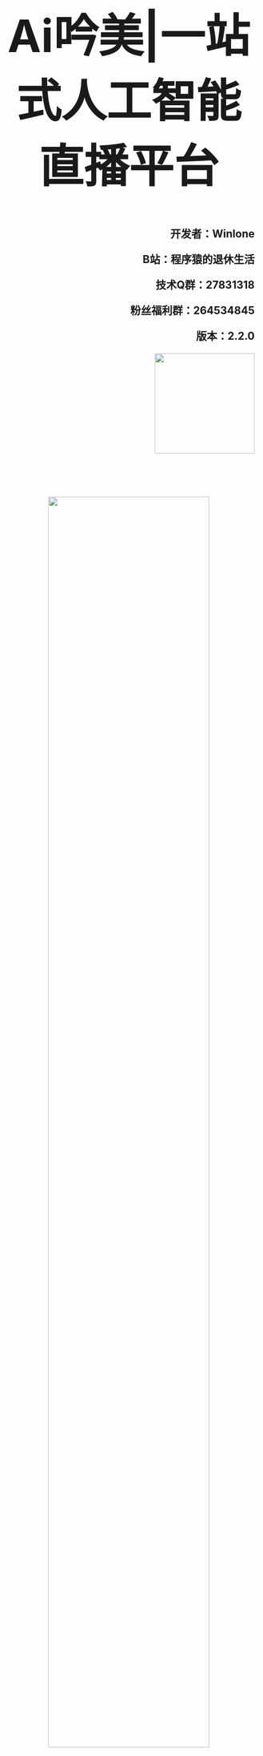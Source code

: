 <h1 align="center" style="font-weight: bold; font-size: 90px;">Ai吟美|一站式人工智能直播平台</h1>

<p align="right" style="font-weight: bold; font-size: 1.5em">开发者：Winlone</p>
<p align="right" style="font-weight: bold; font-size: 1.5em">B站：程序猿的退休生活</p>
<p align="right" style="font-weight: bold; font-size: 1.5em">技术Q群：27831318</p>
<p align="right" style="font-weight: bold; font-size: 1.5em">粉丝福利群：264534845</p>
<p align="right" style="font-weight: bold; font-size: 1.5em">版本：2.2.0</p>
<p align="right" style="font-weight: bold; font-size: 1.5em"><img src="https://www.yinmei.vip/images/logo.png" width="200px"/></p>
<br/><br/><br/>
<p align="center"><img src="https://www.yinmei.vip/images/%E7%9B%B4%E6%92%AD%E9%97%B4%E5%B0%81%E9%9D%A2.png" width="80%"/></p>

## 官网
https://www.yinmei.vip/  

## 项目下载
**吟美整合包下载地址：**  
百度网盘群：请在“百度网盘->消息” 添加群号   
百度网盘群号1：930109408（满）  
百度网盘群号2：939447713（满）   
百度网盘群号3：945900295   
百度网盘群号4：969208563  
**夸克：**   
夸克群1：1231405830   
夸克群2：428937868   
**功能整合包下载(6个)：**  
下载路径：人工智能 -> yinmei-all  
桌宠2.0 yinmei-desktop-plus、TTS语音合成GPT-SoVITS-1.0版本和2.0版本、鉴黄public-NSFW-y-distinguish、绘画stable-diffusion-webui、Live2D皮肤  
**吟美核心【版本迭代】：**  
下载路径：人工智能 -> 吟美核心  
吟美开发文档：人工智能 -> 吟美开发文档  

## 快速配置
> 配置好以下两个配置，就可以马上进行聊天了

1、[配置聊天](https://www.yinmei.vip/#/yinmei-core?id=_2、通用ai聊天)  
2、[配置语音](https://www.yinmei.vip/#/yinmei-core?id=二、语音合成)  
3、[进行对话](https://www.yinmei.vip/#/yinmei-core?id=_23-聊天对话)  

## 功能概览
- **长期记忆：** 吟美核心、yinmei-analysis
- **短期记忆：** 吟美核心、mongodb
- **意图分析：** 吟美核心、yinmei-analysis
- **积分：** 吟美核心、mongodb
- **扩散思维：** 吟美核心、yinmei-analysis、neo4j
- **聊天：** 吟美核心、选择：阿里百炼  智谱清言  腾讯混元  百度云服务  DeepSeek  OneApi  Xinference Fastgpt
- **知识库：** 吟美核心、fastgpt【可外挂，不走fastgpt的语言模型】、Xinference、m3e
- **语音：** 吟美核心、GPT-SoVITS1.zip、GPT-SoVITS-v2.zip
- **唱歌：** 吟美核心、yinmei-music.zip、NeteaseCloudMusicApi.zip
- **绘画：** 吟美核心、stable-diffusion-webui.zip、public-NSFW-y-distinguish.zip【可选】
- **搜图：** 吟美核心、public-NSFW-y-distinguish.zip【可选】
- **搜索：** 吟美核心、vpn【可选】
- **皮肤：** 吟美核心、吟美桌宠【可选】、vtube studio【可选】
- **跳舞：** 吟美核心、OBS、本地视频
- **表情：** 吟美核心、吟美桌宠【可选】、vtube studio【可选】
- **弹幕：** 吟美核心、B站、qq机器人：napcat

## 指令说明
**1. 基础指令：**  
1.1 加入"\" 例如 "\我在直播间聊天"，这样ai不会对用户内容进行回复

**2. 唱歌功能：**  
2.1 输入“唱歌+歌曲名称”，吟美会根据你输入的歌曲名称进行学习唱歌。当然，你可以输入类似“吟美给我推荐一首最好听的动漫歌曲”这些开放性的话题，让吟美给你智能选择歌曲进行演唱。
2.2 切歌请输入“切歌”指令，会跳过当前歌曲，直接唱下一首歌曲
2.3 输入“停止学歌”，吟美会终止当前学歌进程，进入下一首歌曲学习

**3. 绘画功能：**  
3.1 输入“画画+图画标题”，吟美会根据你输入的绘画提示词进行实时绘画。
3.2 当然，你可以输入类似“吟美给我画一幅最丑的小龟蛋”这些开放性的话题，让吟美给你智能输出绘画提示词进行画画。

**4. 跳舞功能：**  
4.1 输入“跳舞+舞蹈名称”，舞蹈如下：
书记舞、科目三、女团舞、社会摇
呱呱舞、马保国、二次元、涩涩
蔡徐坤、江南 style、Chipi、吟美
直接输入“跳舞”两个字是随机跳舞
4.2 停止跳舞请输入“停止跳舞”

**5. 表情功能：**  
输入“表情+名称”, “表情+随机” 是随机表情，表情自己猜，例如，“哭、笑、吐舌头”之类

**6. 场景切换功能：**  
6.1 输入“切换+场景名称”： 粉色房间、神社、海岸花坊、花房、清晨房间
6.2 系统智能判定时间进行早晚场景切换

**7. 换装功能：**  
输入“换装+衣服名称”：便衣、爱的翅膀、青春猫娘、眼镜猫娘

**8. 搜图功能：**  
输入“搜图+关键字”

**9. 搜索资讯功能：**  
输入“搜索+关键字”

## 技术架构
![技术架构.png](https://www.yinmei.vip/images/%E6%8A%80%E6%9C%AF%E6%9E%B6%E6%9E%84.png)

## 快速启动
**下载包：**  
下载路径：在"吟美核心"文件夹  
应用包：AI-YinMei-v2.2.0.zip  
**启动方式：**
双击启动“start.bat"或者"yinmei-core-api.exe"  

![0.png](https://www.yinmei.vip/images/%E5%90%9F%E7%BE%8E%E6%A0%B8%E5%BF%83/0.png)

> 启动成功：管理后台地址

![00.png](https://www.yinmei.vip/images/%E5%90%9F%E7%BE%8E%E6%A0%B8%E5%BF%83/00.png)  
**访问地址：** http://127.0.0.1:9000  

